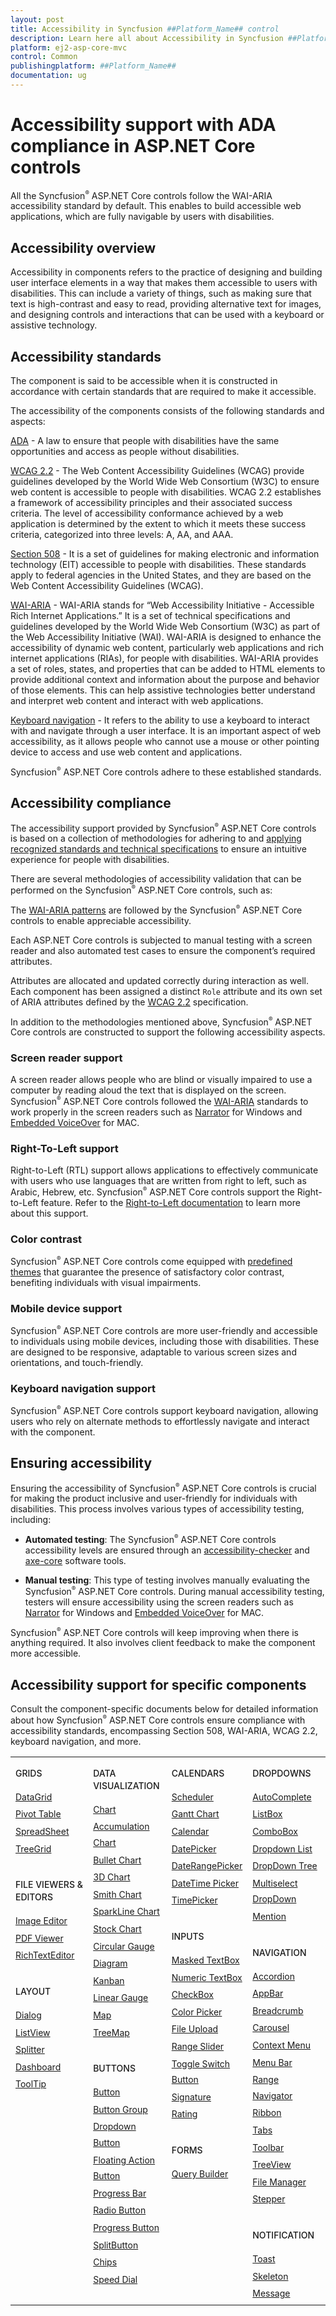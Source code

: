 ```yaml
---
layout: post
title: Accessibility in Syncfusion ##Platform_Name## control
description: Learn here all about Accessibility in Syncfusion ##Platform_Name## control of Syncfusion Essential JS 2 and more.
platform: ej2-asp-core-mvc
control: Common
publishingplatform: ##Platform_Name##
documentation: ug
---
```


# Accessibility support with ADA compliance in ASP.NET Core controls

All the Syncfusion<sup style="font-size:70%">&reg;</sup> ASP.NET Core controls follow the WAI-ARIA accessibility standard by default. This enables to build accessible web applications, which are fully navigable by users with disabilities.

## Accessibility overview

Accessibility in components refers to the practice of designing and building user interface elements in a way that makes them accessible to users with disabilities. This can include a variety of things, such as making sure that text is high-contrast and easy to read, providing alternative text for images, and designing controls and interactions that can be used with a keyboard or assistive technology.

## Accessibility standards

The component is said to be accessible when it is constructed in accordance with certain standards that are required to make it accessible.

The accessibility of the components consists of the following standards and aspects:

[ADA](https://www.ada.gov) - A law to ensure that people with disabilities have the same opportunities and access as people without disabilities.

[WCAG 2.2](https://www.w3.org/WAI/standards-guidelines/wcag/) - The Web Content Accessibility Guidelines (WCAG) provide guidelines developed by the World Wide Web Consortium (W3C) to ensure web content is accessible to people with disabilities. WCAG 2.2 establishes a framework of accessibility principles and their associated success criteria. The level of accessibility conformance achieved by a web application is determined by the extent to which it meets these success criteria, categorized into three levels: A, AA, and AAA.

[Section 508](https://www.section508.gov/) - It is a set of guidelines for making electronic and information technology (EIT) accessible to people with disabilities. These standards apply to federal agencies in the United States, and they are based on the Web Content Accessibility Guidelines (WCAG).

[WAI-ARIA](https://www.w3.org/WAI/ARIA/) - WAI-ARIA stands for “Web Accessibility Initiative - Accessible Rich Internet Applications.” It is a set of technical specifications and guidelines developed by the World Wide Web Consortium (W3C) as part of the Web Accessibility Initiative (WAI). WAI-ARIA is designed to enhance the accessibility of dynamic web content, particularly web applications and rich internet applications (RIAs), for people with disabilities. WAI-ARIA provides a set of roles, states, and properties that can be added to HTML elements to provide additional context and information about the purpose and behavior of those elements. This can help assistive technologies better understand and interpret web content and interact with web applications.

[Keyboard navigation](https://www.w3.org/TR/WCAG22/#keyboard-accessible) - It refers to the ability to use a keyboard to interact with and navigate through a user interface. It is an important aspect of web accessibility, as it allows people who cannot use a mouse or other pointing device to access and use web content and applications.

Syncfusion<sup style="font-size:70%">&reg;</sup> ASP.NET Core controls adhere to these established standards.

## Accessibility compliance

The accessibility support provided by Syncfusion<sup style="font-size:70%">&reg;</sup> ASP.NET Core controls is based on a collection of methodologies for adhering to and [applying recognized standards and technical specifications](#accessibility-standards) to ensure an intuitive experience for people with disabilities.

There are several methodologies of accessibility validation that can be performed on the Syncfusion<sup style="font-size:70%">&reg;</sup> ASP.NET Core controls, such as:

The [WAI-ARIA patterns](https://www.w3.org/WAI/ARIA/apg/patterns/) are followed by the Syncfusion<sup style="font-size:70%">&reg;</sup> ASP.NET Core controls to enable appreciable accessibility.

Each ASP.NET Core controls is subjected to manual testing with a screen reader and also automated test cases to ensure the component’s required attributes.

Attributes are allocated and updated correctly during interaction as well. Each component has been assigned a distinct `Role` attribute and its own set of ARIA attributes defined by the [WCAG 2.2](https://www.w3.org/TR/WCAG22/) specification.

In addition to the methodologies mentioned above, Syncfusion<sup style="font-size:70%">&reg;</sup> ASP.NET Core controls are constructed to support the following accessibility aspects.

### Screen reader support

A screen reader allows people who are blind or visually impaired to use a computer by reading aloud the text that is displayed on the screen. Syncfusion<sup style="font-size:70%">&reg;</sup> ASP.NET Core controls followed the [WAI-ARIA](https://www.w3.org/WAI/ARIA/) standards to work properly in the screen readers such as [Narrator](https://support.microsoft.com/en-us/windows/complete-guide-to-narrator-e4397a0d-ef4f-b386-d8ae-c172f109bdb1) for Windows and [Embedded VoiceOver](https://support.apple.com/en-in/guide/voiceover/vo2706/mac) for MAC.

### Right-To-Left support

Right-to-Left (RTL) support allows applications to effectively communicate with users who use languages that are written from right to left, such as Arabic, Hebrew, etc. Syncfusion<sup style="font-size:70%">&reg;</sup> ASP.NET Core controls support the Right-to-Left feature. Refer to the [Right-to-Left documentation](https://ej2.syncfusion.com/aspnetcore/documentation/common/right-to-left) to learn more about this support.

### Color contrast

Syncfusion<sup style="font-size:70%">&reg;</sup> ASP.NET Core controls come equipped with [predefined themes](https://ej2.syncfusion.com/aspnetcore/documentation/appearance/theme) that guarantee the presence of satisfactory color contrast, benefiting individuals with visual impairments.

### Mobile device support

Syncfusion<sup style="font-size:70%">&reg;</sup> ASP.NET Core controls are more user-friendly and accessible to individuals using mobile devices, including those with disabilities. These are designed to be responsive, adaptable to various screen sizes and orientations, and touch-friendly.

### Keyboard navigation support

Syncfusion<sup style="font-size:70%">&reg;</sup> ASP.NET Core controls support keyboard navigation, allowing users who rely on alternate methods to effortlessly navigate and interact with the component.

## Ensuring accessibility

Ensuring the accessibility of Syncfusion<sup style="font-size:70%">&reg;</sup> ASP.NET Core controls is crucial for making the product inclusive and user-friendly for individuals with disabilities. This process involves various types of accessibility testing, including:

* **Automated testing**: The Syncfusion<sup style="font-size:70%">&reg;</sup> ASP.NET Core controls accessibility levels are ensured through an [accessibility-checker](https://www.npmjs.com/package/accessibility-checker) and [axe-core](https://www.npmjs.com/package/axe-core) software tools.

* **Manual testing**: This type of testing involves manually evaluating the Syncfusion<sup style="font-size:70%">&reg;</sup> ASP.NET Core controls. During manual accessibility testing, testers will ensure accessibility using the screen readers such as [Narrator](https://support.microsoft.com/en-us/windows/complete-guide-to-narrator-e4397a0d-ef4f-b386-d8ae-c172f109bdb1) for Windows and [Embedded VoiceOver](https://support.apple.com/en-in/guide/voiceover/vo2706/mac) for MAC.

Syncfusion<sup style="font-size:70%">&reg;</sup> ASP.NET Core controls will keep improving when there is anything required. It also involves client feedback to make the component more accessible.

## Accessibility support for specific components

Consult the component-specific documents below for detailed information about how Syncfusion<sup style="font-size:70%">&reg;</sup> ASP.NET Core controls ensure compliance with accessibility standards, encompassing Section 508, WAI-ARIA, WCAG 2.2, keyboard navigation, and more.

<style>
.table
{
border:0 !important;
line-height: 160% !important;
}

tr
{
border:0 !important;
}

td
{
border:0 !important;
vertical-align: top;
}

.controlanchorlink
{
font-size: 14px !important;
text-decoration: none!important;
text-align: left!important;
padding: 1px 0px;
}
.controlcategory-topics
{
font-size: 14px !important;
font-weight: 500!important;
border:0 !important;
line-height: 20px;
}
.controlcategory
{
font-size: 14px !important;
font-weight: 500!important;
border:0 !important;
text-align: left!important;
line-height: 20px;
padding-top: 20px;
}
</style>

<table class="table">
<tbody>
<colgroup>
<col style="width: 25%">
<col style="width: 25%">
<col style="width: 25%">
<col style="width: 25%">
</colgroup>
</tbody>
<tr>
    <td>
        <div><p class="controlcategory-topics">GRIDS</p></div>
        <div class="controlanchorlink"><a target="_self" href="https://ej2.syncfusion.com/aspnetcore/documentation/grid/accessibility">DataGrid</a></div>
        <div class="controlanchorlink"><a target="_self" href="https://ej2.syncfusion.com/aspnetcore/documentation/pivot-table/accessibility">Pivot Table</a></div>
        <div class="controlanchorlink"><a target="_self" href="https://ej2.syncfusion.com/aspnetcore/documentation/spreadsheet/accessibility">SpreadSheet</a></div>
        <div class="controlanchorlink"><a target="_self" href="https://ej2.syncfusion.com/aspnetcore/documentation/tree-grid/accessibility">TreeGrid</a></div>
        <div><p class="controlcategory">FILE VIEWERS & EDITORS</p></div>
        <div class="controlanchorlink"><a target="_self" href="https://ej2.syncfusion.com/aspnetcore/documentation/image-editor/accessibility">Image Editor</a></div>
        <div class="controlanchorlink"><a target="_self" href="https://ej2.syncfusion.com/aspnetcore/documentation/pdfviewer/accessibility">PDF Viewer</a></div>
        <div class="controlanchorlink"><a target="_self" href="https://ej2.syncfusion.com/aspnetcore/documentation/rich-text-editor/accessibility">RichTextEditor</a></div>
        <div><p class="controlcategory">LAYOUT</p></div>
        <div class="controlanchorlink"><a target="_self" href="https://ej2.syncfusion.com/aspnetcore/documentation/dialog/accessibility">Dialog</a></div>
        <div class="controlanchorlink"><a target="_self" href="https://ej2.syncfusion.com/aspnetcore/documentation/listview/accessibility">ListView</a></div>
        <div class="controlanchorlink"><a target="_self" href="https://ej2.syncfusion.com/aspnetcore/documentation/splitter/accessibility">Splitter</a></div>
        <div class="controlanchorlink"><a target="_self" href="https://ej2.syncfusion.com/aspnetcore/documentation/dashboard-layout/accessibility">Dashboard</a></div>
        <div class="controlanchorlink"><a target="_self" href="https://ej2.syncfusion.com/aspnetcore/documentation/tooltip/accessibility">ToolTip</a></div>
    </td>
    <td>
        <div><p class="controlcategory-topics">DATA VISUALIZATION</p></div>
        <div class="controlanchorlink"><a target="_self" href="https://ej2.syncfusion.com/aspnetcore/documentation/chart/accessibility">Chart</a></div>
        <div class="controlanchorlink"><a target="_self" href="https://ej2.syncfusion.com/aspnetcore/documentation/accumulation-chart/accessibility">Accumulation Chart</a></div>
        <div class="controlanchorlink"><a target="_self" href="https://ej2.syncfusion.com/aspnetcore/documentation/bullet-chart/accessibility">Bullet Chart</a></div>
        <div class="controlanchorlink"><a target="_self" href="https://ej2.syncfusion.com/aspnetcore/documentation/3d-chart/accessibility">3D Chart</a></div>
        <div class="controlanchorlink"><a target="_self" href="https://ej2.syncfusion.com/aspnetcore/documentation/smithchart/accessibility">Smith Chart</a></div>
        <div class="controlanchorlink"><a target="_self" href="https://ej2.syncfusion.com/aspnetcore/documentation/sparkline/accessibility">SparkLine Chart</a></div>
        <div class="controlanchorlink"><a target="_self" href="https://ej2.syncfusion.com/aspnetcore/documentation/stock-chart/accessibility">Stock Chart</a></div>
        <div class="controlanchorlink"><a target="_self" href="https://ej2.syncfusion.com/aspnetcore/documentation/circular-gauge/accessibility">Circular Gauge</a></div>
        <div class="controlanchorlink"><a target="_self" href="https://ej2.syncfusion.com/aspnetcore/documentation/diagram/accessibility">Diagram</a></div>
        <div class="controlanchorlink"><a target="_self" href="https://ej2.syncfusion.com/aspnetcore/documentation/kanban/accessiblility">Kanban</a></div>
        <div class="controlanchorlink"><a target="_self" href="https://ej2.syncfusion.com/aspnetcore/documentation/linear-gauge/accessibility">Linear Gauge</a></div>
        <div class="controlanchorlink"><a target="_self" href="https://ej2.syncfusion.com/aspnetcore/documentation/maps/accessibility">Map</a></div>
        <div class="controlanchorlink"><a target="_self" href="https://ej2.syncfusion.com/aspnetcore/documentation/treemap/accessibility">TreeMap</a></div>
        <div><p class="controlcategory">BUTTONS</p></div>
        <div class="controlanchorlink"><a target="_self" href="https://ej2.syncfusion.com/aspnetcore/documentation/button/accessibility">Button</a></div>
        <div class="controlanchorlink"><a target="_self" href="https://ej2.syncfusion.com/aspnetcore/documentation/button-group/accessibility">Button Group</a></div>
        <div class="controlanchorlink"><a target="_self" href="https://ej2.syncfusion.com/aspnetcore/documentation/drop-down-button/accessibility">Dropdown Button</a></div>
        <div class="controlanchorlink"><a target="_self" href="https://ej2.syncfusion.com/aspnetcore/documentation/floating-action-button/accessibility">Floating Action Button</a></div>
        <div class="controlanchorlink"><a target="_self" href="https://ej2.syncfusion.com/aspnetcore/documentation/progress-bar/accessibility">Progress Bar</a></div>
        <div class="controlanchorlink"><a target="_self" href="https://ej2.syncfusion.com/aspnetcore/documentation/radio-button/accessibility">Radio Button</a></div>
        <div class="controlanchorlink"><a target="_self" href="https://ej2.syncfusion.com/aspnetcore/documentation/progress-button/accessibility">Progress Button</a></div>
        <div class="controlanchorlink"><a target="_self" href="https://ej2.syncfusion.com/aspnetcore/documentation/split-button/accessibility">SplitButton</a></div>
        <div class="controlanchorlink"><a target="_self" href="https://ej2.syncfusion.com/aspnetcore/documentation/chips/accessibility">Chips</a></div>
        <div class="controlanchorlink"><a target="_self" href="https://ej2.syncfusion.com/aspnetcore/documentation/speeddial/accessibility">Speed Dial</a></div>
    </td>
    <td>
        <div><p class="controlcategory-topics">CALENDARS</p></div>
        <div class="controlanchorlink"><a target="_self" href="https://ej2.syncfusion.com/aspnetcore/documentation/schedule/accessibility">Scheduler</a></div>
        <div class="controlanchorlink"><a target="_self" href="https://ej2.syncfusion.com/aspnetcore/documentation/gantt/accessibility">Gantt Chart</a></div>
        <div class="controlanchorlink"><a target="_self" href="https://ej2.syncfusion.com/aspnetcore/documentation/calendar/accessibility">Calendar</a></div>
        <div class="controlanchorlink"><a target="_self" href="https://ej2.syncfusion.com/aspnetcore/documentation/datepicker/accessibility">DatePicker</a></div>
        <div class="controlanchorlink"><a target="_self" href="https://ej2.syncfusion.com/aspnetcore/documentation/daterangepicker/accessibility">DateRangePicker</a></div>
        <div class="controlanchorlink"><a target="_self" href="https://ej2.syncfusion.com/aspnetcore/documentation/datetimepicker/accessibility">DateTime Picker</a></div>
        <div class="controlanchorlink"><a target="_self" href="https://ej2.syncfusion.com/aspnetcore/documentation/timepicker/accessibility">TimePicker</a></div>
        <div><p class="controlcategory">INPUTS</p></div>
        <div class="controlanchorlink"><a target="_self" href="https://ej2.syncfusion.com/aspnetcore/documentation/maskedtextbox/accessibility">Masked TextBox</a></div>
        <div class="controlanchorlink"><a target="_self" href="https://ej2.syncfusion.com/aspnetcore/documentation/numerictextbox/accessibility">Numeric TextBox</a></div>
        <div class="controlanchorlink"><a target="_self" href="https://ej2.syncfusion.com/aspnetcore/documentation/check-box/accessibility">CheckBox</a></div>
        <div class="controlanchorlink"><a target="_self" href="https://ej2.syncfusion.com/aspnetcore/documentation/color-picker/accessibility">Color Picker</a></div>
        <div class="controlanchorlink"><a target="_self" href="https://ej2.syncfusion.com/aspnetcore/documentation/uploader/wai-aria-accessibility">File Upload</a></div>
        <div class="controlanchorlink"><a target="_self" href="https://ej2.syncfusion.com/aspnetcore/documentation/range-slider/accessibility">Range Slider</a></div>
        <div class="controlanchorlink"><a target="_self" href="https://ej2.syncfusion.com/aspnetcore/documentation/switch/accessibility">Toggle Switch Button</a></div>
        <div class="controlanchorlink"><a target="_self" href="https://ej2.syncfusion.com/aspnetcore/documentation/signature/accessibility">Signature</a></div>
        <div class="controlanchorlink"><a target="_self" href="https://ej2.syncfusion.com/aspnetcore/documentation/rating/accessibility">Rating</a></div>
        <div><p class="controlcategory">FORMS</p></div>
        <div class="controlanchorlink"><a target="_self" href="https://ej2.syncfusion.com/aspnetcore/documentation/query-builder/accessibility">Query Builder</a></div>
    </td>
    <td>
        <div><p class="controlcategory-topics">DROPDOWNS</p></div>
        <div class="controlanchorlink"><a target="_self" href="https://ej2.syncfusion.com/aspnetcore/documentation/auto-complete/accessibility">AutoComplete</a></div>
        <div class="controlanchorlink"><a target="_self" href="https://ej2.syncfusion.com/aspnetcore/documentation/list-box/accessibility">ListBox</a></div>
        <div class="controlanchorlink"><a target="_self" href="https://ej2.syncfusion.com/aspnetcore/documentation/combo-box/accessibility">ComboBox</a></div>
        <div class="controlanchorlink"><a target="_self" href="https://ej2.syncfusion.com/aspnetcore/documentation/drop-down-list/accessibility">Dropdown List</a></div>
		<div class="controlanchorlink"><a target="_self" href="https://ej2.syncfusion.com/aspnetcore/documentation/drop-down-tree/accessibility">DropDown Tree</a></div>
        <div class="controlanchorlink"><a target="_self" href="https://ej2.syncfusion.com/aspnetcore/documentation/multi-select/accessibility">Multiselect DropDown</a></div>
        <div class="controlanchorlink"><a target="_self" href="https://ej2.syncfusion.com/aspnetcore/documentation/mention/accessibility">Mention</a></div>
        <div><p class="controlcategory">NAVIGATION</p></div>
        <div class="controlanchorlink"><a target="_self" href="https://ej2.syncfusion.com/aspnetcore/documentation/accordion/accessibility">Accordion</a></div>
        <div class="controlanchorlink"><a target="_self" href="https://ej2.syncfusion.com/aspnetcore/documentation/appbar/accessibility">AppBar</a></div>
         <div class="controlanchorlink"><a target="_self" href="https://ej2.syncfusion.com/aspnetcore/documentation/breadcrumb/accessibility">Breadcrumb</a></div>
        <div class="controlanchorlink"><a target="_self" href="https://ej2.syncfusion.com/aspnetcore/documentation/carousel/accessibility">Carousel</a></div>
        <div class="controlanchorlink"><a target="_self" href="https://ej2.syncfusion.com/aspnetcore/documentation/context-menu/accessibility">Context Menu</a></div>
        <div class="controlanchorlink"><a target="_self" href="https://ej2.syncfusion.com/aspnetcore/documentation/menu/accessibility">Menu Bar</a></div>
        <div class="controlanchorlink"><a target="_self" href="https://ej2.syncfusion.com/aspnetcore/documentation/range-navigator/accessibility">Range Navigator</a></div>
        <div class="controlanchorlink"><a target="_self" href="https://ej2.syncfusion.com/aspnetcore/documentation/ribbon/accessibility">Ribbon</a></div>
        <div class="controlanchorlink"><a target="_self" href="https://ej2.syncfusion.com/aspnetcore/documentation/tab/accessibility">Tabs</a></div>
        <div class="controlanchorlink"><a target="_self" href="https://ej2.syncfusion.com/aspnetcore/documentation/toolbar/accessibility">Toolbar</a></div>
        <div class="controlanchorlink"><a target="_self" href="https://ej2.syncfusion.com/aspnetcore/documentation/treeview/accessibility">TreeView</a></div>
        <div class="controlanchorlink"><a target="_self" href="https://ej2.syncfusion.com/aspnetcore/documentation/file-manager/accessibility">File Manager</a></div>
        <div class="controlanchorlink"><a target="_self" href="https://ej2.syncfusion.com/aspnetcore/documentation/stepper/accessibility">Stepper</a></div>
        <div><p class="controlcategory">NOTIFICATION</p></div>
        <div class="controlanchorlink"><a target="_self" href="https://ej2.syncfusion.com/aspnetcore/documentation/toast/accessibility">Toast</a></div>
        <div class="controlanchorlink"><a target="_self" href="https://ej2.syncfusion.com/aspnetcore/documentation/skeleton/accessibility">Skeleton</a></div>
        <div class="controlanchorlink"><a target="_self" href="https://ej2.syncfusion.com/aspnetcore/documentation/message/accessibility">Message</a></div>
    </td>
</tr>
</table>